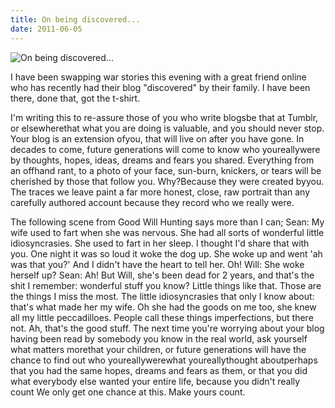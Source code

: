 ```yaml
---
title: On being discovered...
date: 2011-06-05
---
```


![On being discovered...](https://source.unsplash.com/9ZQzrLWV52M/1600x900)

I have been swapping war stories this evening with a great friend online who has recently had their blog "discovered" by their family. I have been there, done that, got the t-shirt.

I'm writing this to re-assure those of you who write blogsbe that at Tumblr, or elsewherethat what you are doing is valuable, and you should never stop. Your blog is an extension ofyou, that will live on after you have gone. In decades to come, future generations will come to know who youreallywere by thoughts, hopes, ideas, dreams and fears you shared. Everything from an offhand rant, to a photo of your face, sun-burn, knickers, or tears will be cherished by those that follow you. Why?Because they were created byyou. The traces we leave paint a far more honest, close, raw portrait than any carefully authored account because they record who we really were.

The following scene from Good Will Hunting says more than I can; Sean: My wife used to fart when she was nervous. She had all sorts of wonderful little idiosyncrasies. She used to fart in her sleep. I thought I'd share that with you. One night it was so loud it woke the dog up. She woke up and went 'ah was that you?' And I didn't have the heart to tell her. Oh! Will: She woke herself up? Sean: Ah! But Will, she's been dead for 2 years, and that's the shit I remember: wonderful stuff you know? Little things like that. Those are the things I miss the most. The little idiosyncrasies that only I know about: that's what made her my wife. Oh she had the goods on me too, she knew all my little peccadilloes. People call these things imperfections, but there not. Ah, that's the good stuff. The next time you're worrying about your blog having been read by somebody you know in the real world, ask yourself what matters morethat your children, or future generations will have the chance to find out who youreallywerewhat youreallythought aboutperhaps that you had the same hopes, dreams and fears as them, or that you did what everybody else wanted your entire life, because you didn't really count We only get one chance at this. Make yours count.